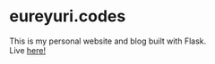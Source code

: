 # eureyuri.codes
This is my personal website and blog built with Flask. 
<br>
Live [here!](www.eureyuri.codes)
